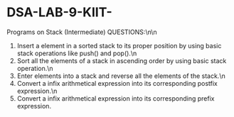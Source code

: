 # DSA-LAB-9-KIIT-
Programs on Stack (Intermediate) 
QUESTIONS:\n\n
1. Insert a element in a sorted stack to its proper position by using basic stack operations like push() and pop().\n
2. Sort all the elements of a stack in ascending order by using basic stack operation.\n
3. Enter elements into a stack and reverse all the elements of the stack.\n
4. Convert a infix arithmetical expression into its corresponding postfix expression.\n
5.  Convert a infix arithmetical expression into its corresponding prefix expression.

